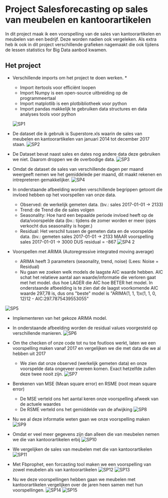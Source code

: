 # Project Salesforecasting op sales van meubelen en kantoorartikelen

In dit project maak ik een voorspelling van de sales van kantoorartikelen en meubelen van een bedrijf. Deze worden nadien ook vergeleken.
Als extra heb ik ook in dit project verschillende grafieken nagemaakt die ook tijdens de lessen statistics for Big Data aanbod kwamen.

## Het project

* Verschillende imports om het project te doen werken.
  * 
  * Import itertools voor efficiënt loopen
  * Import Numpy is een open-source uitbreiding op de programmeertaal
  * Import matplotlib is een plotbibliotheek voor python
  * Import pandas makkelijk te gebruiken data structures en data analyses tools voor python
  
  ![SP1](https://user-images.githubusercontent.com/38683024/72526403-9bcdd900-3866-11ea-97a1-9ab69d5fc92b.PNG)

* De dataset die ik gebruik is Superstore.xls waarin de sales van meubelen en kantoorartikelen van januari 2014 tot december 2017 staan.
![SP2](https://user-images.githubusercontent.com/38683024/72527345-dafd2980-3868-11ea-89cb-47ca790a4ab0.PNG)

* De Dataset bevat naast sales en dates nog andere data deze gebruiken we niet. Daarom droppen we de overbodige data.
![SP3](https://user-images.githubusercontent.com/38683024/72527975-44316c80-386a-11ea-8f08-b0b262f1529d.PNG)

* Omdat de dataset de sales van verschillende dagen per maand weergeeft nemen we het gemiddelede per maand, dit maakt rekenen en intrepreteren gemakkelijker.
![SP4](https://user-images.githubusercontent.com/38683024/72528154-af7b3e80-386a-11ea-9daa-d29edd0e5bde.PNG)

* In onderstaande afbeelding worden verschillende begrippen getoont die invloed hebben op het voorspellen van onze data.
  * Observed: de werkelijk gemeten data. (bv.: sales 2017-01-01 -> 2133)
  * Trend: de Trend die de sales volgen
  * Seasonality: Hoe hard een bepaalde periode invloed heeft op de data/voorspelde data (bv.: tijdens de zomer worden er meer ijsjes verkocht dus seasonality is hoger.)
  * Residual: Het verschil tussen de gemeten data en de voorspelde data. (bv.: gemeten sales 2017-01-01 -> 2133 MAAR voorspelling sales 2017-01-01 -> 3000 DUS residual = -867
![SP4 2](https://user-images.githubusercontent.com/38683024/72531273-6a0e3f80-3871-11ea-9477-f0cb40705ada.PNG)

* Voorspellen met ARIMA (Autoregressive integrated moving average)
  * ARIMA heeft 3 parameters (seaonality, trend, noise) (Lees: Noise = Residual)
  * Nu gaan we zoeken welk models de laagste AIC waarde hebben. AIC schat het relatieve aantal aan waarde/informatie die verloren gaat met het model. dus hoe LAGER die AIC hoe BETER het model. In onderstaande afbeelding is te zien dat de laagst voorkomende AIC waarde 297,78 is, dus ons "beste" model is "ARIMA(1, 1, 1)x(1, 1, 0, 12)12 - AIC:297.7875439553055"

![SP5](https://user-images.githubusercontent.com/38683024/72532998-aabb8800-3874-11ea-824a-2646094c1538.PNG)

* Implementeren van het gekoze ARIMA model.
* In onderstaande afbeelding worden de residual values voorgesteld op verschillende manieren.
![SP6](https://user-images.githubusercontent.com/38683024/72536358-6206cd80-387a-11ea-9a3e-1352bd22797a.PNG)

* Om the checken of onze code tot nu toe foutloos werkt, laten we een voorspelling maken vanaf 2017 en vergelijken we die met data die we al hebben uit 2017
  * We zien dat onze observed (werkelijk gemeten data) en onze voorspelde data ongeveer overeen komen. Exact hetzelfde zullen deze twee nooit zijn.
![SP7](https://user-images.githubusercontent.com/38683024/72536504-a85c2c80-387a-11ea-89f9-eac2b79bf825.PNG)

* Berekenen van MSE (Mean square error) en RSME (root mean square error)
  * De MSE verteld ons het aantal keren onze voorspelling afweek van de actuele waardes
  * De RSME verteld ons het gemiddelde van de afwijking
![SP8](https://user-images.githubusercontent.com/38683024/72538353-00e0f900-387e-11ea-96b5-33663d4a2339.PNG)

* Nu we al deze informatie weten gaan we onze voorspelling maken
![SP9](https://user-images.githubusercontent.com/38683024/72538837-b01dd000-387e-11ea-9dd3-e14ed42030cd.PNG)

* Omdat er veel meer gegevens zijn dan alleen die van meubelen nemen we die van kantoorartikelen erbij
![SP10](https://user-images.githubusercontent.com/38683024/72538958-e52a2280-387e-11ea-9ac6-7ae7893c117e.PNG)

* We vergelijken de sales van meubelen met die van kantoorartikelen
![SP11](https://user-images.githubusercontent.com/38683024/72539085-130f6700-387f-11ea-8eb4-be598ac3cc6d.PNG)

* Met Fbprophet, een forcasting tool maken we een voorspelling van zowel meubelen als van kantoorartikelen
![SP12](https://user-images.githubusercontent.com/38683024/72539602-d1cb8700-387f-11ea-8519-fce12394db4f.PNG)
![SP13](https://user-images.githubusercontent.com/38683024/72539626-e019a300-387f-11ea-9c07-f62929385154.PNG)

* Nu we deze voorspellingen hebben gaan we meubelen met kantoorartikelen vergelijken over de jaren heen samen met hun voorspellingen.
![SP14](https://user-images.githubusercontent.com/38683024/72539727-10614180-3880-11ea-907e-69691ee5e5d2.PNG)
![SP15](https://user-images.githubusercontent.com/38683024/72539796-2ff86a00-3880-11ea-9553-df3ccec1b237.PNG)






